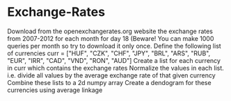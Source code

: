 # Exchange-Rates
Download from the openexchangerates.org website the exchange rates from 2007-2012 for each month for day 18
(Beware! You can make 1000 queries per month so try to download it only once. 
Define the following list of currencies
curr = ["HUF", "CZK", "CHF", "JPY", "BRL", "ARS", "RUB", "EUR", 
      "IRR", "CAD", "VND", "RON", "AUD"]
Create a list for each currency in curr which contains the exchange rates
Normalize the values in each list. i.e. divide all values by the average exchange rate of that given currency
Combine these lists to a 2d numpy array
Create a dendogram for these currencies using average linkage
